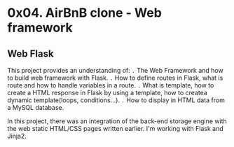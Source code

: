 # 0x04. AirBnB clone - Web framework
## Web Flask

This project provides an understanding of:
`.` The Web Framework and how to build web framework with Flask.
`.` How to define routes in Flask, what is route and how to handle variables in a route.
`.` What is template, how to create a HTML response in Flask by using a template, how to createa dynamic template(loops, conditions...).
`.` How to display in HTML data from a MySQL database.

In this project, there was an integration of the back-end storage engine with the web static HTML/CSS pages written earlier. 
I'm working with Flask and Jinja2.
